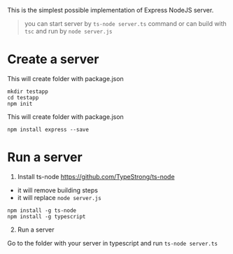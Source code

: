 This is the simplest possible implementation of Express NodeJS server.

> you can start server by `ts-node server.ts` command or can build with `tsc` and run by `node server.js`

# Create a server

This will create folder with package.json

```Shell
mkdir testapp
cd testapp
npm init
```

This will create folder with package.json

```Shell
npm install express --save
```

# Run a server

1. Install ts-node
   https://github.com/TypeStrong/ts-node

- it will remove building steps
- it will replace `node server.js`

```Shell
npm install -g ts-node
npm install -g typescript
```

2. Run a server

Go to the folder with your server in typescript and run `ts-node server.ts`
